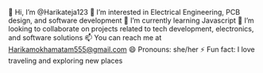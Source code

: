 👋 Hi, I’m @Harikateja123
👀 I’m interested in Electrical Engineering, PCB design, and software development
🌱 I’m currently learning Javascript
💞️ I’m looking to collaborate on projects related to tech development, electronics, and software solutions
📫 You can reach me at Harikamokhamatam555@gmail.com
😄 Pronouns: she/her
⚡ Fun fact: I love traveling and exploring new places
